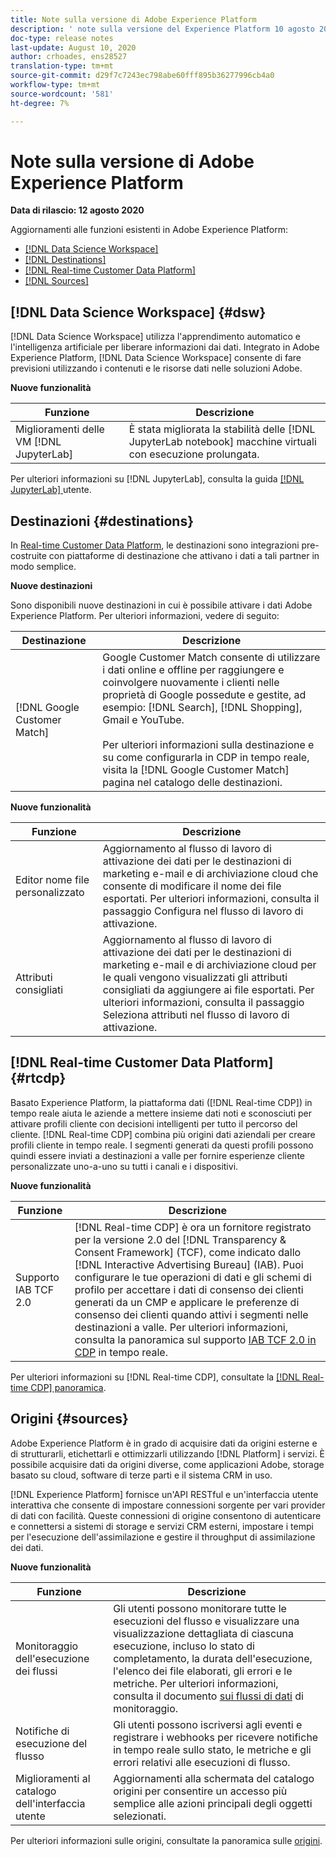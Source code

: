 ```yaml
---
title: Note sulla versione di Adobe Experience Platform
description: ' note sulla versione del Experience Platform 10 agosto 2020'
doc-type: release notes
last-update: August 10, 2020
author: crhoades, ens28527
translation-type: tm+mt
source-git-commit: d29f7c7243ec798abe60fff895b36277996cb4a0
workflow-type: tm+mt
source-wordcount: '581'
ht-degree: 7%

---
```



# Note sulla versione di Adobe Experience Platform

**Data di rilascio: 12 agosto 2020**

Aggiornamenti alle funzioni esistenti in Adobe Experience Platform:

- [[!DNL Data Science Workspace]](#dsw)
- [[!DNL Destinations]](#destinations)
- [[!DNL Real-time Customer Data Platform]](#rtcdp)
- [[!DNL Sources]](#sources)

## [!DNL Data Science Workspace] {#dsw}

[!DNL Data Science Workspace] utilizza l&#39;apprendimento automatico e l&#39;intelligenza artificiale per liberare informazioni dai dati. Integrato in Adobe Experience Platform, [!DNL Data Science Workspace] consente di fare previsioni utilizzando i contenuti e le risorse dati nelle soluzioni  Adobe.

**Nuove funzionalità**

| Funzione | Descrizione |
| ------- | ----------- |
| Miglioramenti delle VM [!DNL JupyterLab] | È stata migliorata la stabilità delle [!DNL JupyterLab notebook] macchine virtuali con esecuzione prolungata. |

Per ulteriori informazioni su [!DNL JupyterLab], consulta la guida [[!DNL JupyterLab] ](../../data-science-workspace/jupyterlab/overview.md)utente.

## Destinazioni {#destinations}

In [Real-time Customer Data Platform](../../rtcdp/overview.md), le destinazioni sono integrazioni pre-costruite con piattaforme di destinazione che attivano i dati a tali partner in modo semplice.

**Nuove destinazioni**

Sono disponibili nuove destinazioni in cui è possibile attivare i dati Adobe Experience Platform. Per ulteriori informazioni, vedere di seguito:

| Destinazione | Descrizione |
|--- | ---|
| [!DNL Google Customer Match] | Google Customer Match consente di utilizzare i dati online e offline per raggiungere e coinvolgere nuovamente i clienti nelle proprietà di Google possedute e gestite, ad esempio: [!DNL Search], [!DNL Shopping], Gmail e YouTube. <br><br> Per ulteriori informazioni sulla destinazione e su come configurarla in CDP in tempo reale, visita la [!DNL Google Customer Match] pagina [](../../destinations/catalog/advertising/google-customer-match.md) nel catalogo delle destinazioni. |

**Nuove funzionalità**

| Funzione | Descrizione |
|------- | -----------|
| Editor nome file personalizzato | Aggiornamento al flusso di lavoro di attivazione dei dati per le destinazioni di marketing e-mail e di archiviazione cloud che consente di modificare il nome dei file esportati. Per ulteriori informazioni, consulta il passaggio [](../../destinations/ui/activate-destinations.md#configure) Configura nel flusso di lavoro di attivazione. |
| Attributi consigliati | Aggiornamento al flusso di lavoro di attivazione dei dati per le destinazioni di marketing e-mail e di archiviazione cloud per le quali vengono visualizzati gli attributi consigliati da aggiungere ai file esportati. Per ulteriori informazioni, consulta il passaggio [](../../destinations/ui/activate-destinations.md#select-attributes) Seleziona attributi nel flusso di lavoro di attivazione. |

## [!DNL Real-time Customer Data Platform] {#rtcdp}

Basato  Experience Platform, la piattaforma dati ([!DNL Real-time CDP]) in tempo reale aiuta le aziende a mettere insieme dati noti e sconosciuti per attivare profili cliente con decisioni intelligenti per tutto il percorso del cliente. [!DNL Real-time CDP] combina più origini dati aziendali per creare profili cliente in tempo reale. I segmenti generati da questi profili possono quindi essere inviati a destinazioni a valle per fornire esperienze cliente personalizzate uno-a-uno su tutti i canali e i dispositivi.

**Nuove funzionalità**

| Funzione | Descrizione |
| ------- | ----------- |
| Supporto IAB TCF 2.0 | [!DNL Real-time CDP] è ora un fornitore registrato per la versione 2.0 del [!DNL Transparency & Consent Framework] (TCF), come indicato dallo [!DNL Interactive Advertising Bureau] (IAB). Puoi configurare le tue operazioni di dati e gli schemi di profilo per accettare i dati di consenso dei clienti generati da un CMP e applicare le preferenze di consenso dei clienti quando attivi i segmenti nelle destinazioni a valle. Per ulteriori informazioni, consulta la panoramica sul supporto [IAB TCF 2.0 in CDP](../../rtcdp/privacy/iab/overview.md) in tempo reale. |

Per ulteriori informazioni su [!DNL Real-time CDP], consultate la [[!DNL Real-time CDP] panoramica](../../rtcdp/overview.md).

## Origini {#sources}

Adobe Experience Platform è in grado di acquisire dati da origini esterne e di strutturarli, etichettarli e ottimizzarli utilizzando [!DNL Platform] i servizi. È possibile acquisire dati da origini diverse, come applicazioni  Adobe, storage basato su cloud, software di terze parti e il sistema CRM in uso.

[!DNL Experience Platform] fornisce un&#39;API RESTful e un&#39;interfaccia utente interattiva che consente di impostare connessioni sorgente per vari provider di dati con facilità. Queste connessioni di origine consentono di autenticare e connettersi a sistemi di storage e servizi CRM esterni, impostare i tempi per l&#39;esecuzione dell&#39;assimilazione e gestire il throughput di assimilazione dei dati.

**Nuove funzionalità**

| Funzione | Descrizione |
| ------- | ----------- |
| Monitoraggio dell&#39;esecuzione dei flussi | Gli utenti possono monitorare tutte le esecuzioni del flusso e visualizzare una visualizzazione dettagliata di ciascuna esecuzione, incluso lo stato di completamento, la durata dell&#39;esecuzione, l&#39;elenco dei file elaborati, gli errori e le metriche. Per ulteriori informazioni, consulta il documento [sui flussi di dati](../../sources/tutorials/ui/monitor.md) di monitoraggio. |
| Notifiche di esecuzione del flusso | Gli utenti possono iscriversi agli eventi e registrare i webhooks per ricevere notifiche in tempo reale sullo stato, le metriche e gli errori relativi alle esecuzioni di flusso. |
| Miglioramenti al catalogo dell&#39;interfaccia utente | Aggiornamenti alla schermata del catalogo origini per consentire un accesso più semplice alle azioni principali degli oggetti selezionati. |

Per ulteriori informazioni sulle origini, consultate la panoramica sulle [origini](../../sources/home.md).